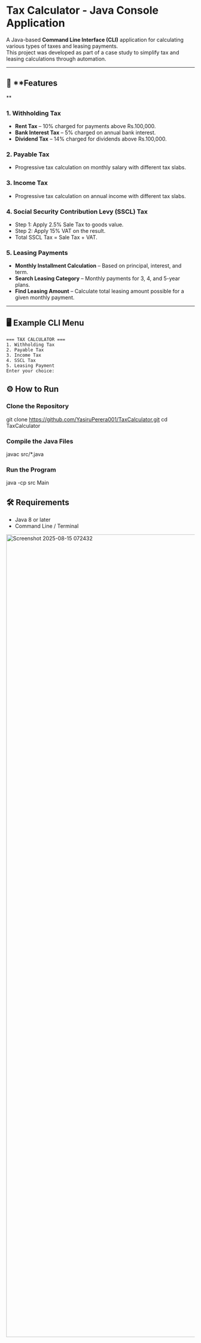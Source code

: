# Tax Calculator - Java Console Application

A Java-based **Command Line Interface (CLI)** application for calculating various types of taxes and leasing payments.  
This project was developed as part of a case study to simplify tax and leasing calculations through automation.

---

## 📌 **Features
**
### 1. **Withholding Tax**
- **Rent Tax** – 10% charged for payments above Rs.100,000.
- **Bank Interest Tax** – 5% charged on annual bank interest.
- **Dividend Tax** – 14% charged for dividends above Rs.100,000.

### 2. **Payable Tax**
- Progressive tax calculation on monthly salary with different tax slabs.

### 3. **Income Tax**
- Progressive tax calculation on annual income with different tax slabs.

### 4. **Social Security Contribution Levy (SSCL) Tax**
- Step 1: Apply 2.5% Sale Tax to goods value.
- Step 2: Apply 15% VAT on the result.
- Total SSCL Tax = Sale Tax + VAT.

### 5. **Leasing Payments**
- **Monthly Installment Calculation** – Based on principal, interest, and term.
- **Search Leasing Category** – Monthly payments for 3, 4, and 5-year plans.
- **Find Leasing Amount** – Calculate total leasing amount possible for a given monthly payment.

---

## 🖥 **Example CLI Menu**

```text
=== TAX CALCULATOR ===
1. Withholding Tax
2. Payable Tax
3. Income Tax
4. SSCL Tax
5. Leasing Payment
Enter your choice:
```
## ⚙️ **How to Run**

### **Clone the Repository**
git clone https://github.com/YasiruPerera001/TaxCalculator.git
cd TaxCalculator

### **Compile the Java Files**
javac src/*.java

### **Run the Program**
java -cp src Main

## 🛠 **Requirements**

- Java 8 or later
- Command Line / Terminal

<img width="3778" height="2146" alt="Screenshot 2025-08-15 072432" src="https://github.com/user-attachments/assets/b13878d7-700c-4ef5-a94e-79eb2f70f54a" />
